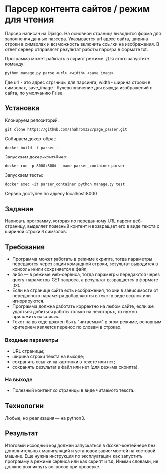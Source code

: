 # Парсер контента сайтов / режим для чтения
Парсер написан на Django. На основной странице выводится форма для заполнения данных 
парсера. Указывается url адрес сайта, ширина строки в символах и возможность включить 
ссылки на изображения. В ответ сервер отправляет результат работы парсера в формате txt. 

Программа может работать в скрипт режиме. Для этого запустите команду:
    
    python manage.py parse <url> <width> <save_image>
Где url - это адрес страницы для парсинга, width - ширина строки в символах, save_image - булево значение для вывода изображений с сайта, по умолчанию False.
## Установка
Клонируем репозиторий:

    git clone https://github.com/shahrom322/page_parser.git
Собираем докер-образ:

    docker build -t parser .
Запускаем докер-контейнер:

    docker run -p 8000:8000 --name parser_container parser 
Запускаем тесты:

    docker exec -it parser_container python manage.py test

Сервер доступен по адресу localhost:8000
## Задание
Написать программу, которая по переданному URL парсит веб-страницу, выделяет полезный контент и возвращает его в виде текста с шириной строки `N` символов.

## Требования
- Программа может работать в режиме скрипта, тогда параметры передаются через опции командной строки, результат выводится в консоль и/или сохраняется в файл;
- либо — в режиме web-сервиса, тогда параметры передаются через query-параметры GET запроса, а результат возращается в формате .txt.
- Если на странице сайта есть изображения, то они в зависимости от переданного параметра добавляются в текст в виде ссылок или игнорируются.
- Программа должна работать корректно на любом сайте, если же удасться добиться работы только на некоторых, то нужно приложить их список.
- Текст на выходе должен быть "читаемым" в этом режиме, основным критерием является перенос по словам в строках.
  
### Входные параметры
- URL страницы;
- ширина строки текста на выходе;
- сохранять ссылки на картинки в тексте или нет;
- сохранять результат в файл или нет (для режима скрипта).

### На выходе
- Полезный контент со страницы в виде читаемого текста.

## Технологии
Любые, но реализация — на python3.

## Результат
Итоговый исходный код должен запускаться в docker-контейнере без дополнительных манипуляций и установок зависимостей на хостовой машине.
Еще нужна инструкция по эксплуатации: как запустить программу в режиме сервиса или как скрипт и т.д. Иными словами, не должно возникнуть вопросов при проверке.